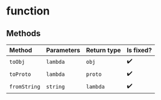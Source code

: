 # function

## Methods

| Method | Parameters | Return type | Is fixed? |
| :--- | :--- | :--- | :--- |
| `toObj` | `lambda` | `obj` | ✔️ |
| `toProto` | `lambda` | `proto` | ✔️ |
| `fromString` | `string` | `lambda` | ✔️ |

